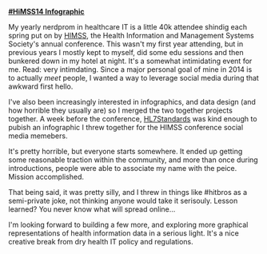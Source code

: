 **[#HiMSS14 Infographic][2]**

My yearly nerdprom in healthcare IT is a little 40k attendee shindig each spring put on by [HIMSS][1], the Health Information and Management Systems Society's annual conference. This wasn't my first year attending, but in previous years I mostly kept to myself, did some edu sessions and then bunkered down in my hotel at night.  It's a somewhat intimidating event for me.  Read:  very intimdating. Since a major personal goal of mine in 2014 is to actually _meet_ people, I wanted a way to leverage social media during that awkward first hello. 

I've also been increasingly interested in infographics, and data design (and how horrible they usually are) so I merged the two together projects together.  A week before the conference, [HL7Standards][2] was kind enough to pubish an infographic I threw together for the HIMSS conference social media memebers. 

It's pretty horrible, but everyone starts somewhere.  It ended up getting some reasonable traction within the community, and more than once during introductions, people were able to associate my name with the peice.  Mission accomplished.

That being said, it was pretty silly, and I threw in things like #hitbros as a semi-private joke, not thinking anyone would take it serisouly.  Lesson learned?  You never know what will spread online...

I'm looking forward to building a few more, and exploring more graphical representations of health information data in a serious light.  It's a nice creative break from dry health IT policy and regulations. 



[1]: http://www.himssconference.org/
[2]: http://www.hl7standards.com/blog/2014/02/19/infographic-social-media-in-health-technology/
